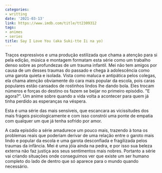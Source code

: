 ```yaml
---
categories:
- writting
date: '2021-03-13'
link: https://www.imdb.com/title/tt2309312
tags:
- animes
- series
title: Say I Love You (aka Suki-tte Ii na yo)
---
```


Traços expressivos e uma produção estilizada que chama a atenção para si pela edição, música e montagem formatam esta série como um trabalho denso sobre as profundezas de um trauma infantil. Mei não tem amigos por causa de um desses traumas do passado e chega à adolescência como uma garota quieta e isolada. Vista como maluca e antipática pelos colegas, ela chama atenção obviamente do cara mais popular da escola, pois caras populares estão cansados de rostinhos lindos lhe dando bola. Eles trocam números e forças do destino os fazem se beijar no primeiro episódio. "E agora?". Um anime sobre quando a vida volta a acontecer para quem já tinha perdido as esperanças na véspera.

Esta é uma série das mais sensíveis, que escancara as vicissitudes dos mais frágeis psicologicamente e com isso constrói uma ponte de empatia com qualquer um que já tenha sofrido por amor.

A cada episódio a série amadurece um pouco mais, trazendo à tona os problemas reais que poderiam derivar de uma relação entre o garoto mais lindo e popular da escola e uma garota desconfiada e fragilizada pelos traumas da infância. Mei é uma jóia ainda na pedra, e por isso sua beleza externa não faz justiça aos seus sentimentos mais nobres. Portanto a série vai criando situações onde conseguimos ver que existe um ser humano completo do lado de dentro que só aparece para o mundo quando necessário.

